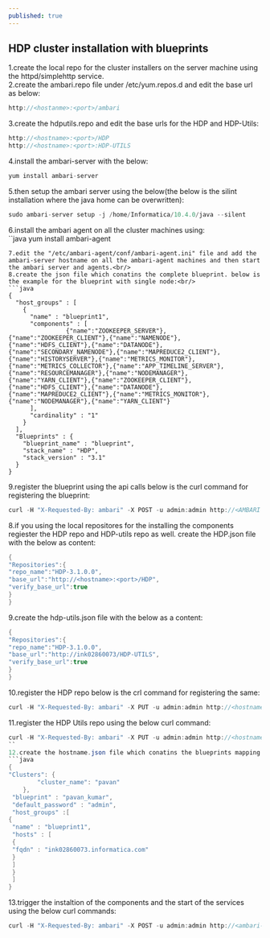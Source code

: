 ```yaml
---
published: true
---
```

## HDP cluster installation with blueprints

1.create the local repo for the cluster installers on the server machine using the httpd/simplehttp service.<br/>
2.create the ambari.repo file under /etc/yum.repos.d and edit the base url as below:<br/>
```java
http://<hostanme>:<port>/ambari
```
3.create the hdputils.repo and edit the base urls for the HDP and HDP-Utils:<br/>
```java
http://<hostname>:<port>/HDP
http://<hostname>:<port>:HDP-UTILS
```
4.install the ambari-server with the below:<br/>
```java
yum install ambari-server
```
5.then setup the ambari server using the below(the below is the silint installation where the java home can be overwritten):<br/>
```java
sudo ambari-server setup -j /home/Informatica/10.4.0/java --silent
```
6.install the ambari agent on all the cluster machines using:<br/>
``java
yum install ambari-agent
```
7.edit the "/etc/ambari-agent/conf/ambari-agent.ini" file and add the ambari-server hostname on all the ambari-agent machines and then start the ambari server and agents.<br/>
8.create the json file which conatins the complete blueprint. below is the example for the blueprint with single node:<br/>
```java
{
  "host_groups" : [
    {
      "name" : "blueprint1",
      "components" : [
                {"name":"ZOOKEEPER_SERVER"},{"name":"ZOOKEEPER_CLIENT"},{"name":"NAMENODE"},{"name":"HDFS_CLIENT"},{"name":"DATANODE"},{"name":"SECONDARY_NAMENODE"},{"name":"MAPREDUCE2_CLIENT"},{"name":"HISTORYSERVER"},{"name":"METRICS_MONITOR"},{"name":"METRICS_COLLECTOR"},{"name":"APP_TIMELINE_SERVER"},{"name":"RESOURCEMANAGER"},{"name":"NODEMANAGER"},{"name":"YARN_CLIENT"},{"name":"ZOOKEEPER_CLIENT"},{"name":"HDFS_CLIENT"},{"name":"DATANODE"},{"name":"MAPREDUCE2_CLIENT"},{"name":"METRICS_MONITOR"},{"name":"NODEMANAGER"},{"name":"YARN_CLIENT"}
      ],
      "cardinality" : "1"
    }
  ],
  "Blueprints" : {
    "blueprint_name" : "blueprint",
    "stack_name" : "HDP",
    "stack_version" : "3.1"
  }
}
```
9.register the blueprint using the api calls below is the curl command for registering the blueprint:<br/>
```java
curl -H "X-Requested-By: ambari" -X POST -u admin:admin http://<AMBARI SERVER HOST>:8080/api/v1/blueprints/<BLUEPRINT NAME> -d @<blueprint filename>.json
```
8.if you using the local repositores for the installing the components regiester the HDP repo and HDP-utils repo as well. create the HDP.json file with the below as content:<br/>
```java
{
"Repositories":{
"repo_name":"HDP-3.1.0.0",
"base_url":"http://<hostname>:<port>/HDP",
"verify_base_url":true
}
}
```
9.create the hdp-utils.json file with the below as a content:
```java
{
"Repositories":{
"repo_name":"HDP-3.1.0.0",
"base_url":"http://ink02860073/HDP-UTILS",
"verify_base_url":true
}
}
```
10.register the HDP repo below is the crl command for registering the same:<br/>
```java
curl -H "X-Requested-By: ambari" -X PUT -u admin:admin http://<hostname>:8080/api/v1/stacks/HDP/versions/3.1/operating_systems/redhat7/repositories/HDP-3.1 -d @HDP.json
```
11.register the HDP Utils repo using the below curl command:<br/>
```java
curl -H "X-Requested-By: ambari" -X PUT -u admin:admin http://<hostname>:8080/api/v1/stacks/HDP/versions/3.1/operating_systems/redhat7/repositories/HDP-UTILS-1.1.0.22 -d @hdp-utils.json
``
12.create the hostname.json file which conatins the blueprints mapping for all the hosts below is the ebample:<br/>
```java
{
"Clusters": {
        "cluster_name": "pavan"
    },
 "blueprint" : "pavan_kumar",
 "default_password" : "admin",
 "host_groups" :[
{
 "name" : "blueprint1",
 "hosts" : [
 {
 "fqdn" : "ink02860073.informatica.com"
 }
 ]
 }
 ]
}
```
13.trigger the instaltion of the components and the start of the services using the below curl commands:<br/>
```java
curl -H "X-Requested-By: ambari" -X POST -u admin:admin http://<ambari-host>:8080/api/v1/clusters/<new-cluster-name>; -d @hostmapping.json
```
